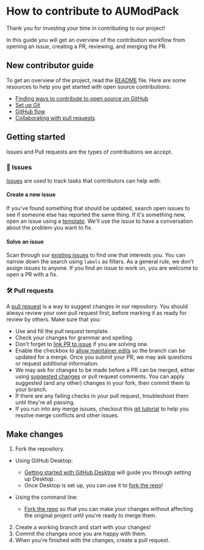 # How to contribute to AUModPack

Thank you for investing your time in contributing to our project!

In this guide you will get an overview of the contribution workflow from opening an issue, creating a PR, reviewing, and merging the PR.

## New contributor guide

To get an overview of the project, read the [README](/README.md) file. Here are some resources to help you get started with open source contributions:

- [Finding ways to contribute to open source on GitHub](https://docs.github.com/en/get-started/exploring-projects-on-github/finding-ways-to-contribute-to-open-source-on-github)
- [Set up Git](https://docs.github.com/en/get-started/getting-started-with-git/set-up-git)
- [GitHub flow](https://docs.github.com/en/get-started/using-github/github-flow)
- [Collaborating with pull requests](https://docs.github.com/en/github/collaborating-with-pull-requests)

## Getting started

Issues and Pull requests are the types of contributions we accept.

### 🐛 Issues

[Issues](https://docs.github.com/en/github/managing-your-work-on-github/about-issues) are used to track tasks that contributors can help with. 

#### Create a new issue

If you've found something that should be updated, search open issues to see if someone else has reported the same thing. If it's something new, open an issue using a [template](/issues/new/choose). We'll use the issue to have a conversation about the problem you want to fix.

#### Solve an issue

Scan through our [existing issues](/issues) to find one that interests you. You can narrow down the search using `labels` as filters. As a general rule, we don’t assign issues to anyone. If you find an issue to work on, you are welcome to open a PR with a fix.

### 🛠️ Pull requests

A [pull request](https://docs.github.com/en/github/collaborating-with-issues-and-pull-requests/about-pull-requests) is a way to suggest changes in our repository.
You should always review your own pull request first, before marking it as ready for review by others. Make sure that you:
- Use and fill the pull request template.
- Check your changes for grammar and spelling.
- Don't forget to [link PR to issue](https://docs.github.com/en/issues/tracking-your-work-with-issues/linking-a-pull-request-to-an-issue) if you are solving one.
- Enable the checkbox to [allow maintainer edits](https://docs.github.com/en/github/collaborating-with-issues-and-pull-requests/allowing-changes-to-a-pull-request-branch-created-from-a-fork) so the branch can be updated for a merge. Once you submit your PR, we may ask questions or request additional information.
- We may ask for changes to be made before a PR can be merged, either using [suggested changes](https://docs.github.com/en/github/collaborating-with-issues-and-pull-requests/incorporating-feedback-in-your-pull-request) or pull request comments. You can apply suggested (and any other) changes in your fork, then commit them to your branch.
- If there are any failing checks in your pull request, troubleshoot them until they're all passing.
- If you run into any merge issues, checkout this [git tutorial](https://github.com/skills/resolve-merge-conflicts) to help you resolve merge conflicts and other issues.

## Make changes

1. Fork the repository.
- Using GitHub Desktop:
    - [Getting started with GitHub Desktop](https://docs.github.com/en/desktop/installing-and-configuring-github-desktop/getting-started-with-github-desktop) will guide you through setting up Desktop.
    - Once Desktop is set up, you can use it to [fork the repo](https://docs.github.com/en/desktop/contributing-and-collaborating-using-github-desktop/cloning-and-forking-repositories-from-github-desktop)!

- Using the command line:
    - [Fork the repo](https://docs.github.com/en/github/getting-started-with-github/fork-a-repo#fork-an-example-repository) so that you can make your changes without affecting the original project until you're ready to merge them.

2. Create a working branch and start with your changes!
3. Commit the changes once you are happy with them. 
4. When you're finished with the changes, create a pull request.
